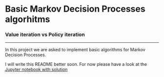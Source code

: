 # Basic Markov Decision Processes algorhitms
### Value iteration vs Policy iteration
---

In this project we are asked to implement basic algorithms for Markov Decision
Processes.

I will write this README better soon.
For now please have a look at the [Jupyter notebook with solution](HW2.ipynb)
